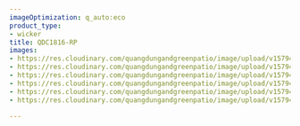 ```yaml
---
imageOptimization: q_auto:eco
product_type:
- wicker
title: QDC1816-RP
images:
- https://res.cloudinary.com/quangdungandgreenpatio/image/upload/v1579401422/posts/DSC_5623_rwejyi.jpg
- https://res.cloudinary.com/quangdungandgreenpatio/image/upload/v1579401422/posts/DSC_5622_zqy0l0.jpg
- https://res.cloudinary.com/quangdungandgreenpatio/image/upload/v1579401422/posts/DSC_5621_rjux3b.jpg
- https://res.cloudinary.com/quangdungandgreenpatio/image/upload/v1579401422/posts/DSC_5625_ezcduw.jpg
- https://res.cloudinary.com/quangdungandgreenpatio/image/upload/v1579401422/posts/DSC_5630_hcn0yj.jpg
- https://res.cloudinary.com/quangdungandgreenpatio/image/upload/v1579401422/posts/DSC_5629_rppymo.jpg

---
```


